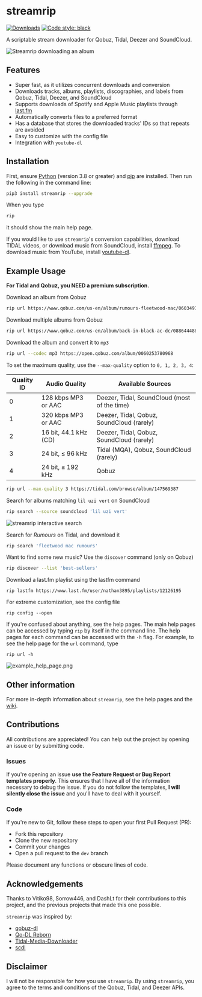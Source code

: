 # streamrip

[![Downloads](https://static.pepy.tech/personalized-badge/streamrip?period=total&units=international_system&left_color=black&right_color=green&left_text=Downloads)](https://pepy.tech/project/streamrip)
[![Code style: black](https://img.shields.io/badge/code%20style-black-000000.svg)](https://github.com/python/black)

A scriptable stream downloader for Qobuz, Tidal, Deezer and SoundCloud.

![Streamrip downloading an album](https://github.com/nathom/streamrip/blob/dev/demo/download_album.png?raw=true)


## Features

- Super fast, as it utilizes concurrent downloads and conversion
- Downloads tracks, albums, playlists, discographies, and labels from Qobuz, Tidal, Deezer, and SoundCloud
- Supports downloads of Spotify and Apple Music playlists through [last.fm](https://www.last.fm)
- Automatically converts files to a preferred format
- Has a database that stores the downloaded tracks' IDs so that repeats are avoided
- Easy to customize with the config file
- Integration with `youtube-dl`

## Installation

First, ensure [Python](https://www.python.org/downloads/) (version 3.8 or greater) and [pip](https://pip.pypa.io/en/stable/installing/) are installed. Then run the following in the command line:

```bash
pip3 install streamrip --upgrade
```

When you type

```bash
rip
```

it should show the main help page.

If you would like to use `streamrip`'s conversion capabilities, download TIDAL videos, or download music from SoundCloud, install [ffmpeg](https://ffmpeg.org/download.html). To download music from YouTube, install [youtube-dl](https://github.com/ytdl-org/youtube-dl#installation).


## Example Usage

**For Tidal and Qobuz, you NEED a premium subscription.**

Download an album from Qobuz

```bash
rip url https://www.qobuz.com/us-en/album/rumours-fleetwood-mac/0603497941032
```

Download multiple albums from Qobuz

```bash
rip url https://www.qobuz.com/us-en/album/back-in-black-ac-dc/0886444889841 https://www.qobuz.com/us-en/album/blue-train-john-coltrane/0060253764852
```



Download the album and convert it to `mp3`

```bash
rip url --codec mp3 https://open.qobuz.com/album/0060253780968
```



To set the maximum quality, use the `--max-quality` option to `0, 1, 2, 3, 4`:

| Quality ID | Audio Quality         | Available Sources                            |
| ---------- | --------------------- | -------------------------------------------- |
| 0          | 128 kbps MP3 or AAC   | Deezer, Tidal, SoundCloud (most of the time) |
| 1          | 320 kbps MP3 or AAC   | Deezer, Tidal, Qobuz, SoundCloud (rarely)    |
| 2          | 16 bit, 44.1 kHz (CD) | Deezer, Tidal, Qobuz, SoundCloud (rarely)    |
| 3          | 24 bit, ≤ 96 kHz      | Tidal (MQA), Qobuz, SoundCloud (rarely)      |
| 4          | 24 bit, ≤ 192 kHz     | Qobuz                                        |



```bash
rip url --max-quality 3 https://tidal.com/browse/album/147569387
```

Search for albums matching `lil uzi vert` on SoundCloud

```bash
rip search --source soundcloud 'lil uzi vert'
```

![streamrip interactive search](https://github.com/nathom/streamrip/blob/dev/demo/album_search.png?raw=true)

Search for *Rumours* on Tidal, and download it

```bash
rip search 'fleetwood mac rumours'
```

Want to find some new music? Use the `discover` command (only on Qobuz)

```bash
rip discover --list 'best-sellers'
```

Download a last.fm playlist using the lastfm command

```
rip lastfm https://www.last.fm/user/nathan3895/playlists/12126195
```

For extreme customization, see the config file

```
rip config --open
```



If you're confused about anything, see the help pages. The main help pages can be accessed by typing `rip` by itself in the command line. The help pages for each command can be accessed with the `-h` flag. For example, to see the help page for the `url` command, type

```
rip url -h
```

![example_help_page.png](https://github.com/nathom/streamrip/blob/dev/demo/example_help_page.png?raw=true)

## Other information

For more in-depth information about `streamrip`, see the help pages and the [wiki](https://github.com/nathom/streamrip/wiki/).


## Contributions

All contributions are appreciated! You can help out the project by opening an issue
or by submitting code.

### Issues

If you're opening an issue **use the Feature Request or Bug Report templates properly**. This ensures
that I have all of the information necessary to debug the issue. If you do not follow the templates,
**I will silently close the issue** and you'll have to deal with it yourself.

### Code

If you're new to Git, follow these steps to open your first Pull Request (PR):

- Fork this repository
- Clone the new repository
- Commit your changes
- Open a pull request to the `dev` branch

Please document any functions or obscure lines of code.


## Acknowledgements

Thanks to Vitiko98, Sorrow446, and DashLt for their contributions to this project, and the previous projects that made this one possible.

`streamrip` was inspired by:

- [qobuz-dl](https://github.com/vitiko98/qobuz-dl)
- [Qo-DL Reborn](https://github.com/badumbass/Qo-DL-Reborn)
- [Tidal-Media-Downloader](https://github.com/yaronzz/Tidal-Media-Downloader)
- [scdl](https://github.com/flyingrub/scdl)



## Disclaimer


I will not be responsible for how you use `streamrip`. By using `streamrip`, you agree to the terms and conditions of the Qobuz, Tidal, and Deezer APIs.

